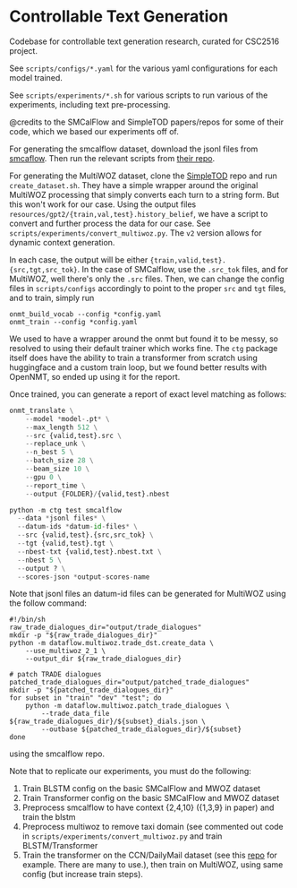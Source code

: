 # Controllable Text Generation
Codebase for controllable text generation research, curated for CSC2516 project.

See `scripts/configs/*.yaml` for the various yaml configurations for each model trained.

See `scripts/experiments/*.sh` for various scripts to run various of the experiments, including text pre-processing.

@credits to the SMCalFlow and SimpleTOD papers/repos for some of their code, which we based our experiments off of.

For generating the smcalflow dataset, download the jsonl files from [smcaflow](https://microsoft.github.io/task_oriented_dialogue_as_dataflow_synthesis/). Then run the relevant scripts from [their repo](https://github.com/microsoft/task_oriented_dialogue_as_dataflow_synthesis).

For generating the MultiWOZ dataset, clone the [SimpleTOD](https://github.com/salesforce/simpletod) repo and run `create_dataset.sh`. They have a simple wrapper around the original MultiWOZ processing that simply converts each turn to a string form. But this won't work for our case. Using the output files `resources/gpt2/{train,val,test}.history_belief`, we have a script to convert and further process the data for our case. See `scripts/experiments/convert_multiwoz.py`. The `v2` version allows for dynamic context generation.

In each case, the output will be either `{train,valid,test}.{src,tgt,src_tok}`. In the case of SMCalflow, use the `.src_tok` files, and for MultiWOZ, well there's only the `.src` files. Then, we can change the config files in `scripts/configs` accordingly to point to the proper `src` and `tgt` files, and to train, simply run

```
onmt_build_vocab --config *config.yaml
onmt_train --config *config.yaml
```

We used to have a wrapper around the onmt but found it to be messy, so resolved to using their default trainer which works fine. The `ctg` package itself does have the ability to train a transformer from scratch using huggingface and a custom train loop, but we found better results with OpenNMT, so ended up using it for the report.

Once trained, you can generate a report of exact level matching as follows:

```Python
onmt_translate \
    --model *model-.pt* \
    --max_length 512 \
    --src {valid,test}.src \
    --replace_unk \
    --n_best 5 \
    --batch_size 28 \
    --beam_size 10 \
    --gpu 0 \
    --report_time \
    --output {FOLDER}/{valid,test}.nbest

python -m ctg test smcalflow
  --data *jsonl files* \
  --datum-ids *datum-id-files* \
  --src {valid,test}.{src,src_tok} \
  --tgt {valid,test}.tgt \
  --nbest-txt {valid,test}.nbest.txt \
  --nbest 5 \
  --output ? \
  --scores-json *output-scores-name
```

Note that jsonl files an datum-id files can be generated for MultiWOZ using the follow command:
```
#!/bin/sh
raw_trade_dialogues_dir="output/trade_dialogues"
mkdir -p "${raw_trade_dialogues_dir}"
python -m dataflow.multiwoz.trade_dst.create_data \
    --use_multiwoz_2_1 \
    --output_dir ${raw_trade_dialogues_dir}

# patch TRADE dialogues
patched_trade_dialogues_dir="output/patched_trade_dialogues"
mkdir -p "${patched_trade_dialogues_dir}"
for subset in "train" "dev" "test"; do
    python -m dataflow.multiwoz.patch_trade_dialogues \
        --trade_data_file ${raw_trade_dialogues_dir}/${subset}_dials.json \
        --outbase ${patched_trade_dialogues_dir}/${subset}
done

```
using the smcalflow repo.

Note that to replicate our experiments, you must do the following:
1. Train BLSTM config on the basic SMCalFlow and MWOZ dataset
2. Train Transformer config on the basic SMCalFlow and MWOZ dataset
3. Preprocess smcalflow to have context {2,4,10} ({1,3,9} in paper) and train the blstm
4. Preprocess multiwoz to remove taxi domain (see commented out code in `scripts/experiments/convert_multiwoz.py` and train BLSTM/Transformer
5. Train the transformer on the CCN/DailyMail dataset (see this [repo](https://github.com/becxer/cnn-dailymail/) for example. There are many to use.), then train on MultiWOZ, using same config (but increase train steps).
